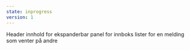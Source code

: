 ```yaml
---
state: inprogress
version: 1
---
```


Header innhold for ekspanderbar panel for innboks lister for en melding som venter på andre
